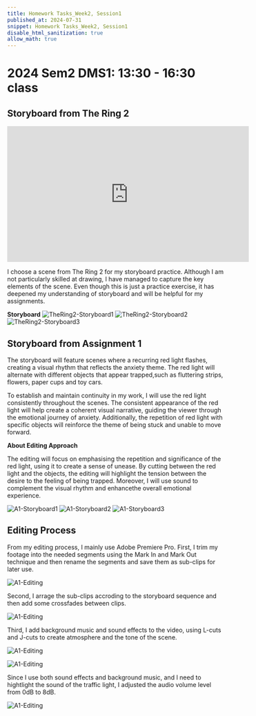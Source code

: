 ```yaml
---
title: Homework Tasks_Week2, Session1
published_at: 2024-07-31
snippet: Homework Tasks_Week2, Session1
disable_html_sanitization: true
allow_math: true
---
```

#  2024 Sem2 DMS1: 13:30 - 16:30 class

## Storyboard from The Ring 2 ## 
<iframe width="560" height="315" src="https://www.youtube.com/embed/zR8vfWuLC_Y?si=mTzGgOF02toVsv6e" title="YouTube video player" frameborder="0" allow="accelerometer; autoplay; clipboard-write; encrypted-media; gyroscope; picture-in-picture; web-share" referrerpolicy="strict-origin-when-cross-origin" allowfullscreen></iframe>

<p>I choose a scene from The Ring 2 for my storyboard practice. Although I am not particularly skilled at drawing, I have managed to capture the key elements of the scene. Even though this is just a practice exercise, it has deepened my understanding of storyboard and will be helpful for my assignments. </p>

**Storyboard** 
![TheRing2-Storyboard1](TheRing2-Storyboard1.jpg)
![TheRing2-Storyboard2](TheRing2-Storyboard2.jpg)
![TheRing2-Storyboard3](TheRing2-Storyboard3.jpg)

## Storyboard from Assignment 1 ##

<p>The storyboard will feature scenes where a recurring red light flashes, creating a visual rhythm that reflects the anxiety theme. The red light will alternate with different objects that appear trapped,such as fluttering strips, flowers, paper cups and toy cars.</p>

<p>To establish and maintain continuity in my work, I will use the red light consistently throughout the scenes. The consistent appearance of the red light will help create a coherent visual narrative, guiding the viewer through the emotional journey of anxiety. Additionally, the repetition of red light with specific objects will reinforce the theme of being stuck and unable to move forward.</p>

**About Editing Approach**
<p>The editing will focus on emphasising the repetition and significance of the red light, using it to create a sense of unease. By cutting between the red light and the objects, the editing will highlight the tension between the desire to the feeling of being trapped. Moreover, I will use sound to complement the visual rhythm and enhancethe overall emotional experience. </p>

![A1-Storyboard1](A1-Storyboard1.jpg)
![A1-Storyboard2](A1-Storyboard2.jpg)
![A1-Storyboard3](A1-Storyboard3.jpg)

## Editing Process ##
From my editing process, I mainly use Adobe Premiere Pro. First, I trim my footage into the needed segments using the Mark In and Mark Out technique and then rename the segments and save them as sub-clips for later use. 

![A1-Editing](renameSub-clips.jpg) 

Second, I arrage the sub-clips accroding to the storyboard sequence and then add some crossfades between clips.

![A1-Editing](editingScreenshot.jpg)

Third, I add background music and sound effects to the video, using L-cuts and J-cuts to create atmosphere and the tone of the scene. 

![A1-Editing](bgm.jpg)

![A1-Editing](bgm_edit.jpg)

Since I use both sound effects and background music, and I need to hightlight the sound of the traffic light, I adjusted the audio volume level from 0dB to 8dB.

![A1-Editing](soundEffect_edit.jpg)


